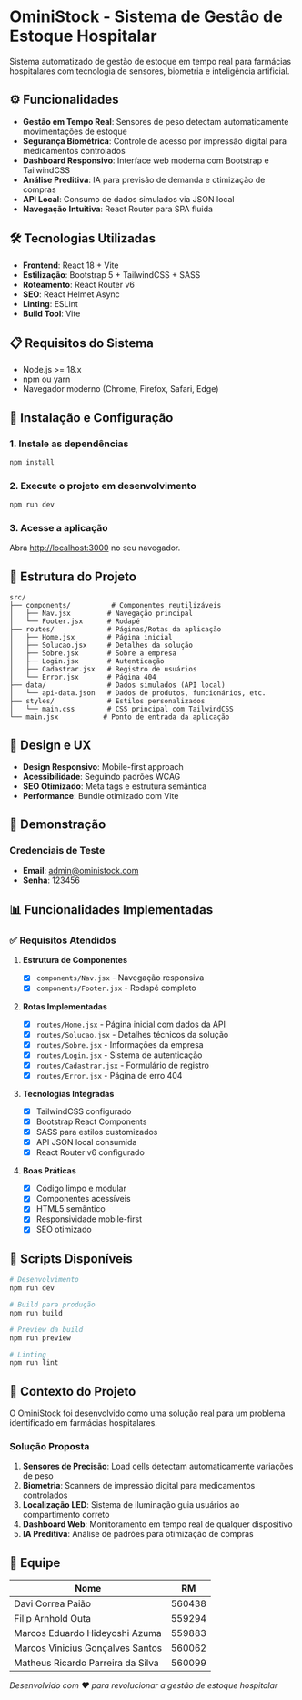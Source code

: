 # OminiStock - Sistema de Gestão de Estoque Hospitalar

Sistema automatizado de gestão de estoque em tempo real para farmácias hospitalares com tecnologia de sensores, biometria e inteligência artificial.

## ⚙️ Funcionalidades

- **Gestão em Tempo Real**: Sensores de peso detectam automaticamente movimentações de estoque
- **Segurança Biométrica**: Controle de acesso por impressão digital para medicamentos controlados
- **Dashboard Responsivo**: Interface web moderna com Bootstrap e TailwindCSS
- **Análise Preditiva**: IA para previsão de demanda e otimização de compras
- **API Local**: Consumo de dados simulados via JSON local
- **Navegação Intuitiva**: React Router para SPA fluida

## 🛠️ Tecnologias Utilizadas

- **Frontend**: React 18 + Vite
- **Estilização**: Bootstrap 5 + TailwindCSS + SASS
- **Roteamento**: React Router v6
- **SEO**: React Helmet Async
- **Linting**: ESLint
- **Build Tool**: Vite

## 📋 Requisitos do Sistema

- Node.js >= 18.x
- npm ou yarn
- Navegador moderno (Chrome, Firefox, Safari, Edge)

## 🔧 Instalação e Configuração

### 1. Instale as dependências

```bash
npm install
```

### 2. Execute o projeto em desenvolvimento

```bash
npm run dev
```

### 3. Acesse a aplicação

Abra [http://localhost:3000](http://localhost:3000) no seu navegador.

## 📁 Estrutura do Projeto

```
src/
├── components/          # Componentes reutilizáveis
│   ├── Nav.jsx         # Navegação principal
│   └── Footer.jsx      # Rodapé
├── routes/             # Páginas/Rotas da aplicação
│   ├── Home.jsx        # Página inicial
│   ├── Solucao.jsx     # Detalhes da solução
│   ├── Sobre.jsx       # Sobre a empresa
│   ├── Login.jsx       # Autenticação
│   ├── Cadastrar.jsx   # Registro de usuários
│   └── Error.jsx       # Página 404
├── data/               # Dados simulados (API local)
│   └── api-data.json   # Dados de produtos, funcionários, etc.
├── styles/             # Estilos personalizados
│   └── main.css        # CSS principal com TailwindCSS
└── main.jsx           # Ponto de entrada da aplicação
```

## 🎨 Design e UX

- **Design Responsivo**: Mobile-first approach
- **Acessibilidade**: Seguindo padrões WCAG
- **SEO Otimizado**: Meta tags e estrutura semântica
- **Performance**: Bundle otimizado com Vite

## 🔐 Demonstração

### Credenciais de Teste

- **Email**: admin@oministock.com
- **Senha**: 123456

## 📊 Funcionalidades Implementadas

### ✅ Requisitos Atendidos

1. **Estrutura de Componentes**

   - [x] `components/Nav.jsx` - Navegação responsiva
   - [x] `components/Footer.jsx` - Rodapé completo

2. **Rotas Implementadas**

   - [x] `routes/Home.jsx` - Página inicial com dados da API
   - [x] `routes/Solucao.jsx` - Detalhes técnicos da solução
   - [x] `routes/Sobre.jsx` - Informações da empresa
   - [x] `routes/Login.jsx` - Sistema de autenticação
   - [x] `routes/Cadastrar.jsx` - Formulário de registro
   - [x] `routes/Error.jsx` - Página de erro 404

3. **Tecnologias Integradas**

   - [x] TailwindCSS configurado
   - [x] Bootstrap React Components
   - [x] SASS para estilos customizados
   - [x] API JSON local consumida
   - [x] React Router v6 configurado

4. **Boas Práticas**
   - [x] Código limpo e modular
   - [x] Componentes acessíveis
   - [x] HTML5 semântico
   - [x] Responsividade mobile-first
   - [x] SEO otimizado

## 🚀 Scripts Disponíveis

```bash
# Desenvolvimento
npm run dev

# Build para produção
npm run build

# Preview da build
npm run preview

# Linting
npm run lint
```

## 🎯 Contexto do Projeto

O OminiStock foi desenvolvido como uma solução real para um problema identificado em farmácias hospitalares.

### Solução Proposta

1. **Sensores de Precisão**: Load cells detectam automaticamente variações de peso
2. **Biometria**: Scanners de impressão digital para medicamentos controlados
3. **Localização LED**: Sistema de iluminação guia usuários ao compartimento correto
4. **Dashboard Web**: Monitoramento em tempo real de qualquer dispositivo
5. **IA Preditiva**: Análise de padrões para otimização de compras

## 👥 Equipe

| Nome | RM |
|------|----|
| Davi Correa Paião |	560438 |
| Filip Arnhold Outa | 559294 |
| Marcos Eduardo Hideyoshi Azuma | 559883 |
| Marcos Vinicius Gonçalves Santos | 560062 |
| Matheus Ricardo Parreira da Silva | 560099 |

_Desenvolvido com ❤️ para revolucionar a gestão de estoque hospitalar_
